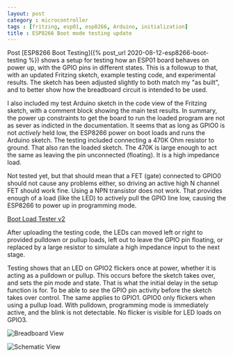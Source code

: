 ```yaml
---
layout: post
category : microcontroller
tags : [fritzing, esp01, esp8266, Arduino, initialization]
title : ESP8266 Boot mode testing update
---
```


Post [ESP8266 Boot Testing]({% post_url 2020-08-12-esp8266-boot-testing %}) shows a setup for testing how an ESP01 board behaves on power up, with the GPIO pins in different states. This is a followup to that, with an updated Fritzing sketch, example testing code, and experimental results. The sketch has been adjusted slightly to both match my "as built", and to better show how the breadboard circuit is intended to be used.

I also included my test Arduino sketch in the code view of the Fritzing sketch, with a comment block showing the main test results. In summary, the power up constraints to get the board to run the loaded program are not as sever as indicted in the documentation. It seems that as long as GPIO0 is not *actively* held low, the ESP8266 power on boot loads and runs the Arduino sketch. The testing included connecting a 470K Ohm resistor to ground. That also ran the loaded sketch. The 470K is large enough to act the same as leaving the pin unconnected (floating). It is a high impedance load.

Not tested yet, but that should mean that a FET (gate) connected to GPIO0 should not cause any problems either, so driving an active high N channel FET should work fine. Using a NPN transistor does not work. That provides enough of a load (like the LED) to actively pull the GPIO line low, causing the ESP8266 to power up in programming mode.

[Boot Load Tester v2]({{site.url}}/fritzing/boot_load_tester-2.fzz)

After uploading the testing code, the LEDs can moved left or right to provided pulldown or pullup loads, left out to leave the GPIO pin floating, or replaced by a large resistor to simulate a high impedance input to the next stage.

Testing shows that an LED on GPIO2 flickers once at power, whether it is acting as a pulldown or pullup. This occurs before the sketch takes over, and sets the pin mode and state. That is what the initial delay in the setup function is for. To be able to *see* the GPIO pin activity before the sketch takes over control. The same applies to GPIO1. GPIO0 only flickers when using a pullup load. With pulldown, programming mode is immediately active, and the blink is not detectable. No flicker is visible for LED loads on GPIO3.

![Breadboard View]({{site.url}}/fritzing/boot_load_tester-2-bb.png)

![Schematic View]({{site.url}}/fritzing/boot_load_tester-2-sch.png)
